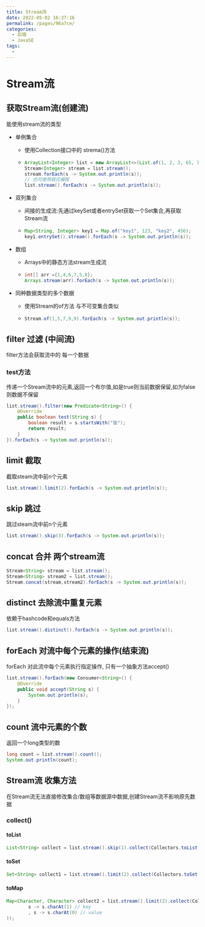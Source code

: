 ```yaml
---
title: Stream流
date: 2022-05-02 16:37:16
permalink: /pages/96a7ce/
categories:
  - 后端
  - JavaSE
tags:
  - 
---
```

# Stream流

## 获取Stream流(创建流)

能使用stream流的类型

- 单例集合

  - 使用Collection接口中的 strema()方法

  - ```java
    ArrayList<Integer> list = new ArrayList<>(List.of(1, 2, 3, 65, 7));
    Stream<Integer> stream = list.stream();
    stream.forEach(s -> System.out.println(s));
    // 也可使用链式编程
    list.stream().forEach(s -> System.out.println(s));
    ```

- 双列集合

  - 间接的生成流:先通过keySet或者entrySet获取一个Set集合,再获取Stream流

  - ```java
    Map<String, Integer> key1 = Map.of("key1", 123, "key2", 456);
    key1.entrySet().stream().forEach(s -> System.out.println(s));
    ```

- 数组

  - Arrays中的静态方法stream生成流

  - ```java
    int[] arr ={1,4,6,7,5,8};
    Arrays.stream(arr).forEach(s -> System.out.println(s));
    ```

- 同种数据类型的多个数据

  - 使用Stream的of方法 与不可变集合类似

  - ```java
    Stream.of(1,5,7,9,9).forEach(s -> System.out.println(s));
    ```

## filter 过滤 (中间流)

filter方法会获取流中的 每一个数据

### test方法

传递一个Stream流中的元素,返回一个布尔值,如是true则当前数据保留,如为false则数据不保留

```java
list.stream().filter(new Predicate<String>() {
    @Override
    public boolean test(String s) {
        boolean result = s.startsWith("张");
        return result;
    }
}).forEach(s -> System.out.println(s));
```

## limit 截取

截取steam流中前n个元素

```java
list.stream().limit(2).forEach(s -> System.out.println(s));
```

## skip 跳过

跳过steam流中前n个元素

```java
list.stream().skip(3).forEach(s -> System.out.println(s));
```

## concat 合并 两个stream流

```java
Stream<String> stream = list.stream();
Stream<String> stream2 = list.stream();
Stream.concat(stream,stream2).forEach(s -> System.out.println(s));
```

## distinct 去除流中重复元素

依赖于hashcode和equals方法

```java
list.stream().distinct().forEach(s -> System.out.println(s));
```





## forEach 对流中每个元素的操作(结束流)

forEach 对此流中每个元素执行指定操作, 只有一个抽象方法accept()

```java
list.stream().forEach(new Consumer<String>() {
    @Override
    public void accept(String s) {
        System.out.println(s);
    }
});
```

## count 流中元素的个数

返回一个long类型的数

```java
long count = list.stream().count();
System.out.println(count);
```



## Stream流 收集方法

在Stream流无法直接修改集合/数组等数据源中数据,创建Stream流不影响原先数据

### collect()

#### toList

```java
List<String> collect = list.stream().skip(1).collect(Collectors.toList());

```

#### toSet

```java
Set<String> collect1 = list.stream().limit(2).collect(Collectors.toSet());

```

#### toMap

```java
Map<Character, Character> collect2 = list.stream().limit(2).collect(Collectors.toMap(
        s -> s.charAt(1) // key
        , s -> s.charAt(0) // value
));
```



